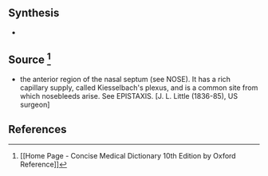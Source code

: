 ## Synthesis
- 
## Source [^1]
- the anterior region of the nasal septum (see NOSE). It has a rich capillary supply, called Kiesselbach's plexus, and is a common site from which nosebleeds arise. See EPISTAXIS. \[J. L. Little (1836-85), US surgeon]
## References

[^1]: [[Home Page - Concise Medical Dictionary 10th Edition by Oxford Reference]]